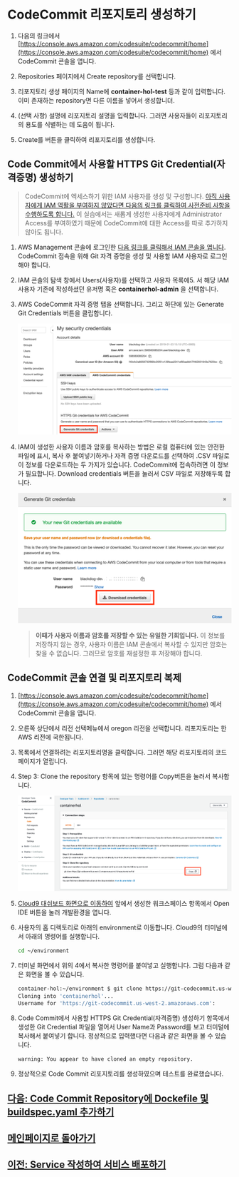 # CodeCommit 리포지토리 생성하기

1. 다음의 링크에서 [https://console.aws.amazon.com/codesuite/codecommit/home](https://console.aws.amazon.com/codesuite/codecommit/home) 에서 CodeCommit 콘솔을 엽니다.

2. Repositories 페이지에서 Create repository를 선택합니다.

3. 리포지토리 생성 페이지의 Name에 **container-hol-test**  등과 같이 입력합니다. 이미 존재하는 repository면 다른 이름을 넣어서 생성합니더.

4. (선택 사항) 설명에 리포지토리 설명을 입력합니다. 그러면 사용자들이 리포지토리의 용도를 식별하는 데 도움이 됩니다.

5. Create를 버튼을 클릭하여 리포지토리를 생성합니다.

## Code Commit에서 사용할 HTTPS Git Credential(자격증명) 생성하기

> CodeCommit에 엑세스하기 위한 IAM 사용자를 생성 및 구성합니다. [아직 사용자에게 IAM 역활을 부여하지 않았다면 다음의 링크를 클릭하여 사전준비 사항을 수행하도록 합니다.](./../README#Prerequisites) 이 실습에서는 새롭게 생성한 사용자에게 Administrator Access를 부여하였기 때문에 CodeCommit에 대한 Access를 따로 추가하지 않아도 됩니다.

1. AWS Management 콘솔에 로그인한 [다음 링크를 클릭해서 IAM 콘솔을 엽니다](https://console.aws.amazon.com/iam/). CodeCommit 접속을 위해 Git 자격 증명을 생성 및 사용할 IAM 사용자로 로그인해야 합니다.

2. IAM 콘솔의 탐색 창에서 Users(사용자)를 선택하고 사용자 목록에5. 서 해당 IAM 사용자 기존에 작성하셨던 유저명 혹은 **containerhol-admin** 을 선택합니다.

3. AWS CodeCommit 자격 증명 탭을 선택합니다. 그리고 하단에 있는 Generate Git Credentials 버튼을 클립합니다.

     ![Alt](../images/iam/generate-git-credential.png "generate git credential")

4. IAM이 생성한 사용자 이름과 암호를 복사하는 방법은 로컬 컴퓨터에 있는 안전한 파일에 표시, 복사 후 붙여넣기하거나 자격 증명 다운로드를 선택하여 .CSV 파일로 이 정보를 다운로드하는 두 가지가 있습니다. CodeCommit에 접속하려면 이 정보가 필요합니다. Download credentials 버튼을 눌러서 CSV 파일로 저장해두록 합니다.

    ![Alt](../images/iam/download-git-credential.png "generate git credential")

     > **이때가 사용자 이름과 암호를 저장할 수 있는 유일한 기회입니다.** 이 정보를 저장하지 않는 경우, 사용자 이름은 IAM 콘솔에서 복사할 수 있지만 암호는 찾을 수 없습니다. 그러므로 암호를 재설정한 후 저장해야 합니다.

## CodeCommit 콘솔 연결 및 리포지토리 복제

1. [https://console.aws.amazon.com/codesuite/codecommit/home](https://console.aws.amazon.com/codesuite/codecommit/home) 에서 CodeCommit 콘솔을 엽니다.

2. 오른쪽 상단에서 리전 선택메뉴에서 oregon 리전을 선택합니다. 리포지토리는 한 AWS 리전에 국한됩니다.

3. 목록에서 연결하려는 리포지토리명을 클릭합니다. 그러면 해당 리포지토리의 코드 페이지가 열립니다.

4. Step 3: Clone the repository 항목에 있는 명령어를 Copy버튼을 눌러서 복사합니다.

    ![Alt](../images/codecommit/copy-codecommit-repo-url.png "generate git credential")

5. [Cloud9 대쉬보드 화면으로 이동하여](https://us-west-2.console.aws.amazon.com/cloud9/home?region=us-west-2) 앞에서 생성한 워크스페이스 항목에서 Open IDE 버튼을 눌러 개발환경을 엽니다.

6. 사용자의 홈 디렉토리로 아래의 environment로 이동합니다. Cloud9의 터미널에서 아래의 명령어를 실행합니다.

     ```bash
     cd ~/environment
     ```

7. 터미널 화면에서 위의 4에서 복사한 명령어를 붙여넣고 실행합니다. 그럼 다음과 같은 화면을 볼 수 있습니다.

     ```bash
     container-hol:~/environment $ git clone https://git-codecommit.us-west-2.amazonaws.com/v1/repos/containerhol
     Cloning into 'containerhol'...
     Username for 'https://git-codecommit.us-west-2.amazonaws.com':
     ```

8. Code Commit에서 사용할 HTTPS Git Credential(자격증명) 생성하기 항목에서 생성한 Git Credential 파일을 열어서 User Name과 Password를 보고 터미털에 복사해서 붙여넣기 합니다. 정상적으로 입력했다면 다음과 같은 화면을 볼 수 있습니다.

     ```bash
     warning: You appear to have cloned an empty repository.
     ```

9. 정상적으로 Code Commit 리포지토리를 생성하였으며 테스트를 완료했습니다.

## [다음: Code Commit Repository에 Dockefile 및 buildspec.yaml 추가하기](create-resource-for-build.md)

## [메인페이지로 돌아가기](../README.md)

## [이전: Service 작성하여 서비스 배포하기](create-service.md)
